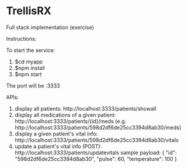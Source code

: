 # TrellisRX
Full stack implementation (exercise)

Instructions:

To start the service:
1. $cd myapp
2. $npm install
3. $npm start

The port will be :3333

APIs:
1. display all patients:
http://localhost:3333/patients/showall
2. display all medications of a given patient:
http://localhost:3333/patients/{id}/meds (e.g. http://localhost:3333/patients/598d2df6de25cc3394d8ab30/meds)
3. display a given patient's vital info:
http://localhost:3333/patients/598d2df6de25cc3394d8ab30/vitals
4. update a patient's vital info (POST):
http://localhost:3333/patients/updatevitals
    sample payload:
    {
		"id": "598d2df6de25cc3394d8ab30",
		"pulse": 60,
		"temperature": 100
    }

